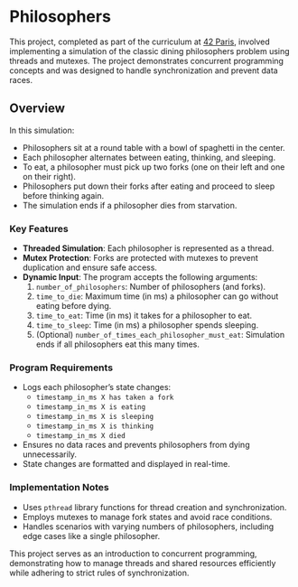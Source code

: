 # Philosophers

This project, completed as part of the curriculum at [42 Paris](https://42.fr/en/homepage/), involved implementing a simulation of the classic dining philosophers problem using threads and mutexes. The project demonstrates concurrent programming concepts and was designed to handle synchronization and prevent data races.

## Overview
In this simulation:
- Philosophers sit at a round table with a bowl of spaghetti in the center.
- Each philosopher alternates between eating, thinking, and sleeping.
- To eat, a philosopher must pick up two forks (one on their left and one on their right).
- Philosophers put down their forks after eating and proceed to sleep before thinking again.
- The simulation ends if a philosopher dies from starvation.

### Key Features
- **Threaded Simulation**: Each philosopher is represented as a thread.
- **Mutex Protection**: Forks are protected with mutexes to prevent duplication and ensure safe access.
- **Dynamic Input**: The program accepts the following arguments:
  1. `number_of_philosophers`: Number of philosophers (and forks).
  2. `time_to_die`: Maximum time (in ms) a philosopher can go without eating before dying.
  3. `time_to_eat`: Time (in ms) it takes for a philosopher to eat.
  4. `time_to_sleep`: Time (in ms) a philosopher spends sleeping.
  5. (Optional) `number_of_times_each_philosopher_must_eat`: Simulation ends if all philosophers eat this many times.

### Program Requirements
- Logs each philosopher’s state changes:
  - `timestamp_in_ms X has taken a fork`
  - `timestamp_in_ms X is eating`
  - `timestamp_in_ms X is sleeping`
  - `timestamp_in_ms X is thinking`
  - `timestamp_in_ms X died`
- Ensures no data races and prevents philosophers from dying unnecessarily.
- State changes are formatted and displayed in real-time.

### Implementation Notes
- Uses `pthread` library functions for thread creation and synchronization.
- Employs mutexes to manage fork states and avoid race conditions.
- Handles scenarios with varying numbers of philosophers, including edge cases like a single philosopher.

This project serves as an introduction to concurrent programming, demonstrating how to manage threads and shared resources efficiently while adhering to strict rules of synchronization.

